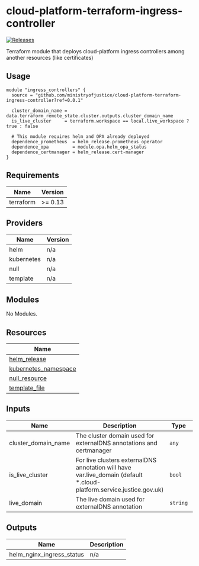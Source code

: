# cloud-platform-terraform-ingress-controller

[![Releases](https://img.shields.io/github/release/ministryofjustice/cloud-platform-terraform-ingress-controller/all.svg?style=flat-square)](https://github.com/ministryofjustice/cloud-platform-terraform-ingress-controller/releases)

Terraform module that deploys cloud-platform ingress controllers among another resources (like certificates)

## Usage

```hcl
module "ingress_controllers" {
  source = "github.com/ministryofjustice/cloud-platform-terraform-ingress-controller?ref=0.0.1"

  cluster_domain_name = data.terraform_remote_state.cluster.outputs.cluster_domain_name
  is_live_cluster     = terraform.workspace == local.live_workspace ? true : false

  # This module requires helm and OPA already deployed
  dependence_prometheus  = helm_release.prometheus_operator
  dependence_opa         = module.opa.helm_opa_status
  dependence_certmanager = helm_release.cert-manager
}
```

<!--- BEGIN_TF_DOCS --->
## Requirements

| Name | Version |
|------|---------|
| terraform | >= 0.13 |

## Providers

| Name | Version |
|------|---------|
| helm | n/a |
| kubernetes | n/a |
| null | n/a |
| template | n/a |

## Modules

No Modules.

## Resources

| Name |
|------|
| [helm_release](https://registry.terraform.io/providers/hashicorp/helm/latest/docs/resources/release) |
| [kubernetes_namespace](https://registry.terraform.io/providers/hashicorp/kubernetes/latest/docs/resources/namespace) |
| [null_resource](https://registry.terraform.io/providers/hashicorp/null/latest/docs/resources/resource) |
| [template_file](https://registry.terraform.io/providers/hashicorp/template/latest/docs/data-sources/file) |

## Inputs

| Name | Description | Type | Default | Required |
|------|-------------|------|---------|:--------:|
| cluster\_domain\_name | The cluster domain used for externalDNS annotations and certmanager | `any` | n/a | yes |
| is\_live\_cluster | For live clusters externalDNS annotation will have var.live\_domain (default *.cloud-platform.service.justice.gov.uk) | `bool` | `false` | no |
| live\_domain | The live domain used for externalDNS annotation | `string` | `"cloud-platform.service.justice.gov.uk"` | no |

## Outputs

| Name | Description |
|------|-------------|
| helm\_nginx\_ingress\_status | n/a |

<!--- END_TF_DOCS --->

